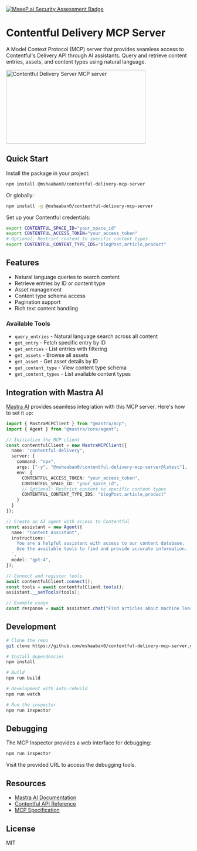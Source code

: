 [![MseeP.ai Security Assessment Badge](https://mseep.net/pr/mshaaban0-contentful-delivery-mcp-badge.png)](https://mseep.ai/app/mshaaban0-contentful-delivery-mcp)

# Contentful Delivery MCP Server

A Model Context Protocol (MCP) server that provides seamless access to Contentful's Delivery API through AI assistants. Query and retrieve content entries, assets, and content types using natural language.

<a href="https://glama.ai/mcp/servers/v84ui258n5">
  <img width="380" height="200" src="https://glama.ai/mcp/servers/v84ui258n5/badge" alt="Contentful Delivery Server MCP server" />
</a>

## Quick Start

Install the package in your project:

```bash
npm install @mshaaban0/contentful-delivery-mcp-server
```

Or globally:

```bash
npm install -g @mshaaban0/contentful-delivery-mcp-server
```

Set up your Contentful credentials:

```bash
export CONTENTFUL_SPACE_ID="your_space_id"
export CONTENTFUL_ACCESS_TOKEN="your_access_token"
# Optional: Restrict content to specific content types
export CONTENTFUL_CONTENT_TYPE_IDS="blogPost,article,product"
```

## Features

- Natural language queries to search content
- Retrieve entries by ID or content type
- Asset management
- Content type schema access
- Pagination support
- Rich text content handling

### Available Tools

- `query_entries` - Natural language search across all content
- `get_entry` - Fetch specific entry by ID
- `get_entries` - List entries with filtering
- `get_assets` - Browse all assets
- `get_asset` - Get asset details by ID
- `get_content_type` - View content type schema
- `get_content_types` - List available content types

## Integration with Mastra AI

[Mastra AI](https://mastra.ai) provides seamless integration with this MCP server. Here's how to set it up:

```typescript
import { MastraMCPClient } from "@mastra/mcp";
import { Agent } from "@mastra/core/agent";

// Initialize the MCP client
const contentfulClient = new MastraMCPClient({
  name: "contentful-delivery",
  server: {
    command: "npx",
    args: ["-y", "@mshaaban0/contentful-delivery-mcp-server@latest"],
    env: {
      CONTENTFUL_ACCESS_TOKEN: "your_access_token",
      CONTENTFUL_SPACE_ID: "your_space_id",
      // Optional: Restrict content to specific content types
      CONTENTFUL_CONTENT_TYPE_IDS: "blogPost,article,product"
    }
  }
});

// Create an AI agent with access to Contentful
const assistant = new Agent({
  name: "Content Assistant",
  instructions: `
    You are a helpful assistant with access to our content database.
    Use the available tools to find and provide accurate information.
  `,
  model: "gpt-4",
});

// Connect and register tools
await contentfulClient.connect();
const tools = await contentfulClient.tools();
assistant.__setTools(tools);

// Example usage
const response = await assistant.chat("Find articles about machine learning");
```

## Development

```bash
# Clone the repo
git clone https://github.com/mshaaban0/contentful-delivery-mcp-server.git

# Install dependencies
npm install

# Build
npm run build

# Development with auto-rebuild
npm run watch

# Run the inspector
npm run inspector
```

## Debugging

The MCP Inspector provides a web interface for debugging:

```bash
npm run inspector
```

Visit the provided URL to access the debugging tools.

## Resources

- [Mastra AI Documentation](https://mastra.ai/docs)
- [Contentful API Reference](https://www.contentful.com/developers/docs/references/)
- [MCP Specification](https://github.com/anthropic-labs/model-context-protocol)

## License

MIT